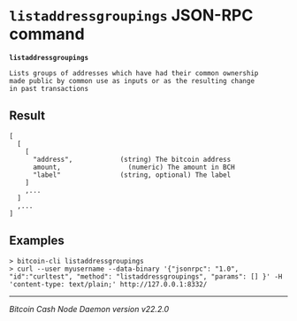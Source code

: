 `listaddressgroupings` JSON-RPC command
=======================================

**`listaddressgroupings`**

```
Lists groups of addresses which have had their common ownership
made public by common use as inputs or as the resulting change
in past transactions
```

Result
------

```
[
  [
    [
      "address",            (string) The bitcoin address
      amount,                 (numeric) The amount in BCH
      "label"               (string, optional) The label
    ]
    ,...
  ]
  ,...
]
```

Examples
--------

```
> bitcoin-cli listaddressgroupings
> curl --user myusername --data-binary '{"jsonrpc": "1.0", "id":"curltest", "method": "listaddressgroupings", "params": [] }' -H 'content-type: text/plain;' http://127.0.0.1:8332/
```

***

*Bitcoin Cash Node Daemon version v22.2.0*

